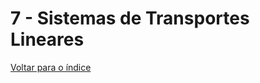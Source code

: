 # 7 - Sistemas de Transportes Lineares


[Voltar para o índice][1]

[1]:https://github.com/marcellobenigno/p2r2-doc
